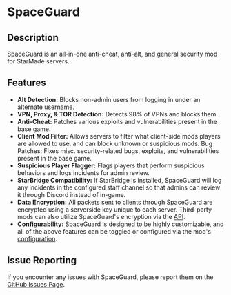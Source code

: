 # SpaceGuard
## Description
SpaceGuard is an all-in-one anti-cheat, anti-alt, and general security mod for StarMade servers.

## Features
- **Alt Detection:** Blocks non-admin users from logging in under an alternate username.
- **VPN, Proxy, & TOR Detection:** Detects 98% of VPNs and blocks them.
- **Anti-Cheat:** Patches various exploits and vulnerabilities present in the base game.
- **Client Mod Filter:** Allows servers to filter what client-side mods players are allowed to use, and can block unknown or suspicious mods. Bug Patches: Fixes misc. security-related bugs, exploits, and vulnerabilities present in the base game.
- **Suspicious Player Flagger:** Flags players that perform suspicious behaviors and logs incidents for admin review.
- **StarBridge Compatibility:** If StarBridge is installed, SpaceGuard will log any incidents in the configured staff channel so that admins can review it through Discord instead of in-game.
- **Data Encryption:** All packets sent to clients through SpaceGuard are encrypted using a serverside key unique to each server. Third-party mods can also utilize SpaceGuard's encryption via the [API]().
- **Configurability:** SpaceGuard is designed to be highly customizable, and all of the above features can be toggled or configured via the mod's [configuration]().

## Issue Reporting
If you encounter any issues with SpaceGuard, please report them on the [GitHub Issues Page](https://github.com/garretreichenbach/SpaceGuard/issues).